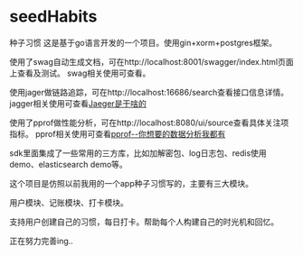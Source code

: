 # seedHabits
种子习惯
这是基于go语言开发的一个项目。使用gin+xorm+postgres框架。

使用了swag自动生成文档，可在http://localhost:8001/swagger/index.html页面上查看及测试。
swag相关使用可查看。

使用jager做链路追踪，可在http://localhost:16686/search查看接口信息详情。
jagger相关使用可查看[Jaeger是干啥的](https://github.com/aogoZY/CodeExerciseDemo/blob/master/golang/jaeger%E5%88%9D%E8%AF%86.md)

使用了pprof做性能分析，可在http://localhost:8080/ui/source查看具体关注项指标。
pprof相关使用可查看[pprof--你想要的数据分析我都有](https://github.com/aogoZY/CodeExerciseDemo/blob/master/golang/pprof%E4%BD%BF%E7%94%A8%E8%AF%A6%E8%A7%A3-%E6%80%A7%E8%83%BD%E5%88%86%E6%9E%90%E5%A4%A7%E6%9D%80%E5%99%A8.md)

sdk里面集成了一些常用的三方库，比如加解密包、log日志包、redis使用demo、elasticsearch demo等。

这个项目是仿照以前我用的一个app种子习惯写的，主要有三大模块。

用户模块、记账模块、打卡模块。

支持用户创建自己的习惯，每日打卡。帮助每个人构建自己的时光机和回忆。

正在努力完善ing..
